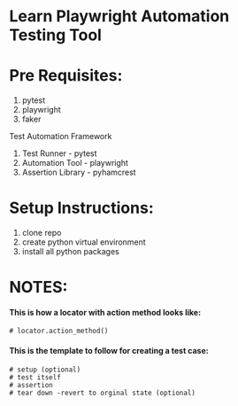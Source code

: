 # Learn Playwright Automation Testing Tool

# Pre Requisites:

1. pytest
2. playwright
3. faker

Test Automation Framework

1. Test Runner - pytest
2. Automation Tool - playwright
3. Assertion Library - pyhamcrest

# Setup Instructions:

1. clone repo
2. create python virtual environment
3. install all python packages


# NOTES:

#### This is how a locator with action method looks like:
    # locator.action_method()

#### This is the template to follow for creating a test case:
    # setup (optional)
    # test itself
    # assertion
    # tear down -revert to orginal state (optional)
    